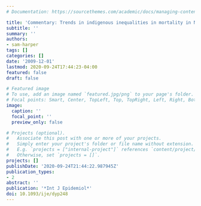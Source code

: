 ```yaml
---
# Documentation: https://sourcethemes.com/academic/docs/managing-content/

title: 'Commentary: Trends in indigenous inequalities in mortality in New Zealand'
subtitle: ''
summary: ''
authors:
- sam-harper
tags: []
categories: []
date: '2009-12-01'
lastmod: 2020-09-24T17:44:23-04:00
featured: false
draft: false

# Featured image
# To use, add an image named `featured.jpg/png` to your page's folder.
# Focal points: Smart, Center, TopLeft, Top, TopRight, Left, Right, BottomLeft, Bottom, BottomRight.
image:
  caption: ''
  focal_point: ''
  preview_only: false

# Projects (optional).
#   Associate this post with one or more of your projects.
#   Simply enter your project's folder or file name without extension.
#   E.g. `projects = ["internal-project"]` references `content/project/deep-learning/index.md`.
#   Otherwise, set `projects = []`.
projects: []
publishDate: '2020-09-24T21:44:22.987945Z'
publication_types:
- 2
abstract: ''
publication: '*Int J Epidemiol*'
doi: 10.1093/ije/dyp248
---
```

